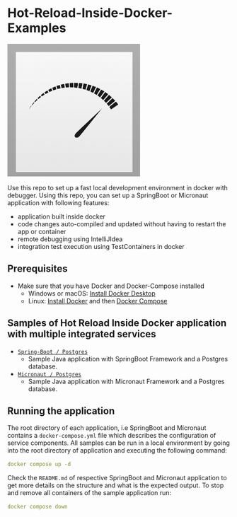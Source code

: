# Hot-Reload-Inside-Docker-Examples

<img src="./fast.png" alt="" width="300" height="300">

Use this repo to set up a fast local development environment in docker with debugger. Using this repo, you can set up a SpringBoot or 
Micronaut application with following features:
  - application built inside docker
  - code changes auto-compiled and updated without having to restart the app or container
  - remote debugging using IntelliJIdea
  - integration test execution using TestContainers in docker

## Prerequisites

- Make sure that you have Docker and Docker-Compose installed
  - Windows or macOS: [Install Docker Desktop](https://www.docker.com/get-started/)
  - Linux: [Install Docker](https://www.docker.com/get-started/) and
    then [Docker Compose](https://github.com/docker/compose)


## Samples of Hot Reload Inside Docker application with multiple integrated services

- [`Spring-Boot / Postgres`](https://github.com/RamanaReddy0M/hot-reload-inside-docker-examples/tree/master/spring-boot-postgres)
    - Sample Java application with SpringBoot Framework and a Postgres database.
- [`Micronaut / Postgres`](https://github.com/RamanaReddy0M/hot-reload-inside-docker-examples/tree/master/micronaut-postgres)
    - Sample Java application with Micronaut Framework and a Postgres database.

## Running the application

The root directory of each application, i.e SpringBoot and Micronaut contains a `docker-compose.yml` file which describes the
configuration of service components. All samples can be run in a local environment by going into the
root directory of application and executing the following command:

```yaml
docker compose up -d
```

Check the `README.md` of respective SpringBoot and Micronaut application to get more details on the structure and what is the expected
output. To stop and remove all containers of the sample application run:

```yaml
docker compose down
```
